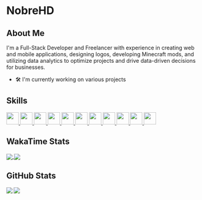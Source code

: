 # NobreHD

## About Me

I'm a Full-Stack Developer and Freelancer with experience in creating web and mobile applications, designing logos, developing Minecraft mods, and utilizing data analytics to optimize projects and drive data-driven decisions for businesses.

- 🛠️ I'm currently working on various projects

## Skills
<a href="https://github.com/rahulbanerjee26?tab=repositories&q=&type=&language=python&sort="> <img width ='32px' src ='https://raw.githubusercontent.com/rahulbanerjee26/githubAboutMeGenerator/main/icons/python.svg'> </a>
<a href="https://github.com/rahulbanerjee26?tab=repositories&q=&type=&language=javascript&sort="> <img width ='32px' src ='https://raw.githubusercontent.com/rahulbanerjee26/githubAboutMeGenerator/main/icons/javascript.svg'> </a>
<a href="https://github.com/rahulbanerjee26?tab=repositories&q=&type=&language=sqlite&sort="> <img width ='32px' src ='https://raw.githubusercontent.com/rahulbanerjee26/githubAboutMeGenerator/main/icons/sqlite.svg'> </a>
<a href="https://github.com/rahulbanerjee26?tab=repositories&q=&type=&language=mysql&sort="> <img width ='32px' src ='https://raw.githubusercontent.com/rahulbanerjee26/githubAboutMeGenerator/main/icons/mysql.svg'> </a>
<a href="https://github.com/rahulbanerjee26?tab=repositories&q=&type=&language=java&sort="> <img width ='32px' src ='https://raw.githubusercontent.com/rahulbanerjee26/githubAboutMeGenerator/main/icons/java.svg'> </a>
<a href="https://github.com/rahulbanerjee26?tab=repositories&q=&type=&language=csharp&sort="> <img width ='32px' src ='https://raw.githubusercontent.com/rahulbanerjee26/githubAboutMeGenerator/main/icons/csharp.svg'> </a>
<a href="https://github.com/rahulbanerjee26?tab=repositories&q=&type=&language=nodejs&sort="> <img width ='32px' src ='https://raw.githubusercontent.com/rahulbanerjee26/githubAboutMeGenerator/main/icons/nodejs.svg'> </a>
<a href="https://github.com/rahulbanerjee26?tab=repositories&q=&type=&language=flask&sort="> <img width ='32px' src ='https://raw.githubusercontent.com/rahulbanerjee26/githubAboutMeGenerator/main/icons/flask.svg'> </a>
<a href="https://github.com/rahulbanerjee26?tab=repositories&q=&type=&language=android&sort="> <img width ='32px' src ='https://raw.githubusercontent.com/rahulbanerjee26/githubAboutMeGenerator/main/icons/android.svg'> </a>
<a href="https://github.com/rahulbanerjee26?tab=repositories&q=&type=&language=opencv&sort="> <img width ='32px' src ='https://raw.githubusercontent.com/rahulbanerjee26/githubAboutMeGenerator/main/icons/opencv.svg'> </a>
<a href="https://github.com/rahulbanerjee26?tab=repositories&q=&type=&language=vagrant&sort="> <img width ='32px' src ='https://raw.githubusercontent.com/rahulbanerjee26/githubAboutMeGenerator/main/icons/vagrant.svg'> </a>

## WakaTime Stats

<a href="https://github.com/anuraghazra/github-readme-stats">
<img align="center" src="https://github-readme-stats.vercel.app/api/wakatime?username=@NobreHD&compact=True"/>
</a>

<a href="https://wakatime.com/">
<img align="center" src="https://wakatime.com/share/@NobreHD/d777d6af-1401-48de-adb7-ca7df2a149c8.svg"/>
</a>

## GitHub Stats

<a href="https://github.com/anuraghazra/github-readme-stats">
<img align="left" src="https://github-readme-stats.vercel.app/api?username=nobrehd&count_private=true&show_icons=true&theme=dark" />
</a>
<a href="https://github.com/anuraghazra/github-readme-stats">
<img align="left" src="https://github-readme-stats.vercel.app/api/top-langs/?username=NobreHD&layout=compact&theme=dark" />
</a>
